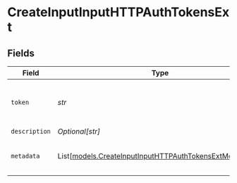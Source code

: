# CreateInputInputHTTPAuthTokensExt


## Fields

| Field                                                                                                              | Type                                                                                                               | Required                                                                                                           | Description                                                                                                        |
| ------------------------------------------------------------------------------------------------------------------ | ------------------------------------------------------------------------------------------------------------------ | ------------------------------------------------------------------------------------------------------------------ | ------------------------------------------------------------------------------------------------------------------ |
| `token`                                                                                                            | *str*                                                                                                              | :heavy_check_mark:                                                                                                 | Shared secret to be provided by any client (Authorization: <token>)                                                |
| `description`                                                                                                      | *Optional[str]*                                                                                                    | :heavy_minus_sign:                                                                                                 | N/A                                                                                                                |
| `metadata`                                                                                                         | List[[models.CreateInputInputHTTPAuthTokensExtMetadatum](../models/createinputinputhttpauthtokensextmetadatum.md)] | :heavy_minus_sign:                                                                                                 | Fields to add to events referencing this token                                                                     |